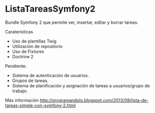 ListaTareasSymfony2
===================
Bundle Symfony 2 que permite ver, insertar, editar y borrar tareas.

Caraterísticas
- Uso de plantillas Twig
- Utilización de repositorio
- Uso de Fixtures
- Doctrine 2

Pendiente:
- Sistema de autenticación de usuarios.
- Grupos de tareas.
- Sistema de planificación y asignación de tareas a usuarios/grupo de trabajo.

Más información http://programandolo.blogspot.com/2013/09/lista-de-tareas-simple-con-symfony-2.html
